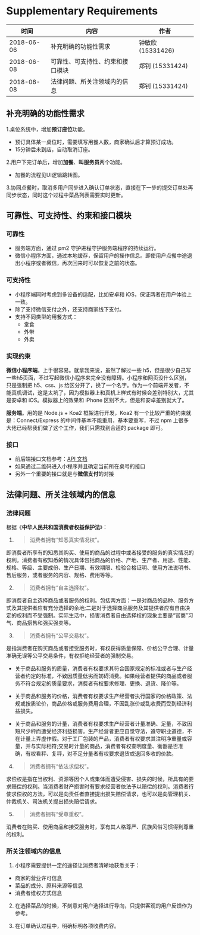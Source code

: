 # Supplementary Requirements

| 时间 | 内容 | 作者|
| - | - | - |
| 2018-06-06 | 补充明确的功能性需求 | 钟敏欣 (15331426) |
| 2018-06-08 | 可靠性、可支持性、约束和接口模块 | 郑钊 (15331424) |
| 2018-06-08 | 法律问题、所关注领域内的信息 | 郑钊 (15331424) |

## 补充明确的功能性需求

1.桌位系统中，增加**预订座位**功能。

- 预订具体某一桌位时，需要填写用餐人数，商家确认后才算预订成功。
- 15分钟后未到店，自动取消订座。

2.用户下完订单后，增加**加餐**、**叫服务员**两个功能。

- 加餐的流程见UI逻辑跳转图。

3.协同点餐时，取消多用户同步进入确认订单状态，直接在下一步的提交订单处再同步状态，同时这个过程中菜品列表需要实时更新。

## 可靠性、可支持性、约束和接口模块

### 可靠性

+ 服务端方面，通过 pm2 守护进程守护服务端程序的持续运行。
+ 微信小程序方面，通过本地缓存，保留用户的操作信息。即使用户点餐中途退出小程序或者微信，再次回来时可以恢复之前的状态。

### 可支持性

+ 小程序端同时考虑到多设备的适配，比如安卓和 iOS，保证两者在用户体验上一致。
+ 除了支持微信支付之外，还支持商家线下支付。
+ 支持不同类型的用餐方式：
  + 堂食
  + 外带
  + 外卖

### 实现约束

**微信小程序端**。上手很容易。就拿我来说，虽然了解过一些 h5，但是很少自己写一些h5页面，不过写起微信小程序来完全没有障碍。小程序和网页没什么区别，只是强制把 h5、css、js 给区分开了，换了一个名字。作为一个前端开发者，不能真机调试，这是太坑了，因为模拟器上和真机上样式有时候会差别特别大，尤其是安卓和 iOS。模拟器上的效果和 iPhone 区别不大，但是和安卓差别就大了。

**服务端**。用的是 Node.js + Koa2 框架进行开发，Koa2 有一个比较严重的约束就是：Connect/Express 的中间件基本不能重用，基本要重写，不过 npm 上很多大佬已经帮我们做了这个工作，我们只需找到合适的 package 即可。

### 接口

+ 前后端接口文档参考：[API 文档](API.md)
+ 如果通过二维码进入小程序并且确定当前所在桌号的接口
+ 另外一个重要的接口就是与**微信支付**的对接

## 法律问题、所关注领域内的信息

### 法律问题

根据《**中华人民共和国消费者权益保护法**》：

1. > 消费者拥有“知悉真实情况权”。

即消费者所享有的知悉其购买、使用的商品的过程中或者接受的服务的真实情况的权利。消费者有权知悉的情况具体包括商品的价格、产地、生产者、用途、性能、规格、等级、主要成份、生产日期、有效期限、检验合格证明、使用方法说明书、售后服务，或者服务的内容、规格、费用等等。

2. > 消费者拥有“自主选择权”。

即消费者自主选择商品或者服务的权利。包括两方面：一是对商品的品种、服务方式及其提供者应有充分选择的余地;二是对于选择商品服务及其提供者应有自由决定的权利而不受强制。实际生活中，损害消费者自由选择权的现象主要是“官商”习气、商品搭售和强买强卖等。

3. > 消费者拥有“公平交易权”。

是指消费者在购买商品或者接受服务时，有权获得质量保障、价格公平合理、计量准确无误等公平交易条件，有权拒绝经营者的强制交易。

+ 关于商品和服务的质量，消费者有权要求其符合国家规定的标准或者与生产经营者约定的标准，不致因质量低劣而妨碍消费。如果经营者提供的商品或者服务不符合规定的质量要求，消费者有权要求修理、更换、退货、降价等。

+ 关于商品和服务的价格，消费者有权要求生产经营者执行国家的价格政策、法规或按质论价，商品价格或服务费用合理，不因乱涨价或乱收费而受到经济利益损失。

+ 关于商品和服务的计量，消费者有权要求生产经营者计量准确、足量，不致因短尺少秤而遭受经济利益损害。生产经营者更应自觉守法，遵守职业道德，不在计量上弄虚作假。对于工厂包装的产品，消费者有权要求其注明净重量或容量，并与实际相符;交易时计量的商品，消费者有权查明度量、衡器是否准确，有权看秤、复秤，对不足分量者有权要求退货或退回多收的价款。

4. > 消费者拥有“依法求偿权”。

求偿权是指在当权利、资源等因个人或集体而遭受侵害、损失的时候，所具有的要求赔偿的权利。当消费者财产损害时有要求经营者依法予以赔偿的权利。消费者行使求偿权的方法，可以是向责任者直接提出损失赔偿请求，也可以是向管理机关、仲裁机关、司法机关提出损失赔偿请求。

5. > 消费者拥有“受尊重权”。

消费者在购买、使用商品和接受服务时，享有其人格尊严、民族风俗习惯得到尊重的权利。

### 所关注领域内的信息

1. 小程序需要提供一定的途径让消费者清晰地获悉关于：
  + 商家的营业许可信息
  + 菜品的成分、原料来源等信息
  + 消费者维权方式信息

2. 在选择菜品的时候，不刻意对用户选择进行导向，只提供客观的用户反馈作为参考。

3. 在订单确认过程中，明确标明各项收费内容。
